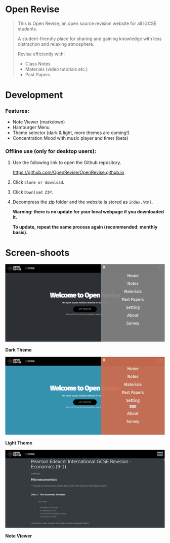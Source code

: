 # Open Revise 

>  This is Open Revise, an open source revision website for all IGCSE students.
>
> A student-friendly place for sharing and gaining knowledge with less distraction and relaxing atmosphere.
>
> Revise efficiently with:
>
> * Class Notes
> * Materials (video tutorials etc.)
> * Past Papers

# Development

### Features:

* Note Viewer (markdown)
* Hamburger Menu
* Theme selector (dark & light, more themes are coming!)
* Concentration Mood with music player and timer (beta)

### Offline use (only for desktop users):

1. Use the following link to open the Github repository.

   https://github.com/OpenRevise/OpenRevise.github.io

2. Click `Clone or download`.

3. Click `Download ZIP`.

4. Decompress the zip folder and the website is stored as `index.html`.

   **Warning: there is no update for your local webpage if you downloaded it.** 

   **To update, repeat the same process again (recommended: monthly basis).**

# Screen-shoots

![Dark Theme](shared/pictures/dark_theme.png)

**Dark Theme**

![Light Theme](shared/pictures/light_theme.png)

**Light Theme**

![Note Viewer](shared/pictures/note_viewer.png)

**Note Viewer**